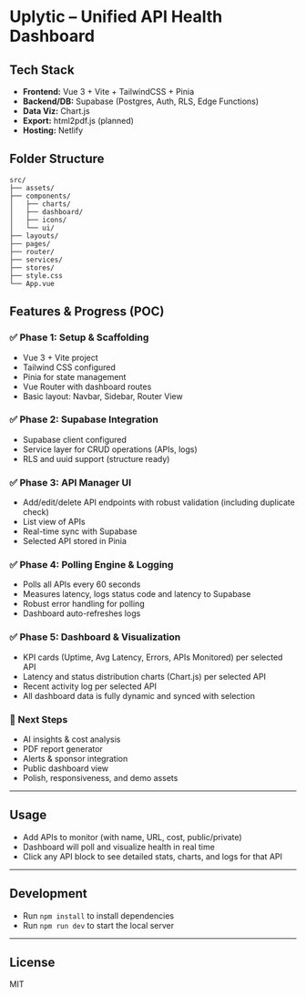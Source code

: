 # Uplytic – Unified API Health Dashboard

## Tech Stack
- **Frontend:** Vue 3 + Vite + TailwindCSS + Pinia
- **Backend/DB:** Supabase (Postgres, Auth, RLS, Edge Functions)
- **Data Viz:** Chart.js
- **Export:** html2pdf.js (planned)
- **Hosting:** Netlify

## Folder Structure
```
src/
├── assets/
├── components/
│   ├── charts/
│   ├── dashboard/
│   ├── icons/
│   └── ui/
├── layouts/
├── pages/
├── router/
├── services/
├── stores/
├── style.css
└── App.vue
```

## Features & Progress (POC)

### ✅ Phase 1: Setup & Scaffolding
- Vue 3 + Vite project
- Tailwind CSS configured
- Pinia for state management
- Vue Router with dashboard routes
- Basic layout: Navbar, Sidebar, Router View

### ✅ Phase 2: Supabase Integration
- Supabase client configured
- Service layer for CRUD operations (APIs, logs)
- RLS and uuid support (structure ready)

### ✅ Phase 3: API Manager UI
- Add/edit/delete API endpoints with robust validation (including duplicate check)
- List view of APIs
- Real-time sync with Supabase
- Selected API stored in Pinia

### ✅ Phase 4: Polling Engine & Logging
- Polls all APIs every 60 seconds
- Measures latency, logs status code and latency to Supabase
- Robust error handling for polling
- Dashboard auto-refreshes logs

### ✅ Phase 5: Dashboard & Visualization
- KPI cards (Uptime, Avg Latency, Errors, APIs Monitored) per selected API
- Latency and status distribution charts (Chart.js) per selected API
- Recent activity log per selected API
- All dashboard data is fully dynamic and synced with selection

### 🚧 Next Steps
- AI insights & cost analysis
- PDF report generator
- Alerts & sponsor integration
- Public dashboard view
- Polish, responsiveness, and demo assets

---

## Usage
- Add APIs to monitor (with name, URL, cost, public/private)
- Dashboard will poll and visualize health in real time
- Click any API block to see detailed stats, charts, and logs for that API

---

## Development
- Run `npm install` to install dependencies
- Run `npm run dev` to start the local server

---

## License
MIT
